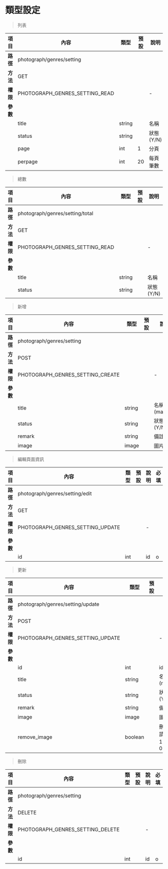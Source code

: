 # 類型設定

> 列表

| 項目         | 內容                         | 類型         | 預設         | 說明                  | 必填  |
|-------------|-----------------------------|--------------|--------------|---------------------|-------|
| <b>路徑</b>  |photograph/genres/setting        |              |              |                     |      |
| <b>方法</b>  | GET                         |              |              |                     |      |
| <b>權限</b>  |PHOTOGRAPH_GENRES_SETTING_READ   |              |              |          -          |      |
| <b>參數</b>  |                             |              |              |                     |      |
|             |title                        | string       |              |    名稱              |  x   |
|             |status                       | string       |              |    狀態(Y/N)         |  x   |
|             |page                         | int          |       1      |  分頁                |  x   |
|             |perpage                      | int          |      20      |  每頁筆數             |   x  |

> 總數

| 項目         | 內容                         | 類型         | 預設         | 說明                  | 必填  |
|-------------|-----------------------------|--------------|--------------|---------------------|-------|
| <b>路徑</b>  |photograph/genres/setting/total   |              |              |                     |      |
| <b>方法</b>  | GET                         |              |              |                     |      |
| <b>權限</b>  |PHOTOGRAPH_GENRES_SETTING_READ    |              |              |          -          |      |
| <b>參數</b>  |                             |              |              |                     |      |
|             |title                        | string       |              |    名稱              |  x   |
|             |status                       | string       |              |    狀態(Y/N)         |  x   |

> 新增

| 項目         | 內容                         | 類型         | 預設         | 說明                  | 必填  |
|-------------|-----------------------------|--------------|--------------|---------------------|-------|
| <b>路徑</b>  |photograph/genres/setting         |              |              |                     |      |
| <b>方法</b>  | POST                        |              |              |                     |      |
| <b>權限</b>  |PHOTOGRAPH_GENRES_SETTING_CREATE  |              |              |          -          |      |
| <b>參數</b>  |                             |              |              |                     |      |
|             |title                        | string       |              |    名稱(max:50)      |  o   |
|             |status                       | string       |              |    狀態(Y/N)         |  o   |
|             |remark                       | string       |              |    備註              |  x   |
|             |image                        | image        |              |    圖片              |  x   |


> 編輯頁面資訊

| 項目         | 內容                         | 類型         | 預設         | 說明                  | 必填  |
|-------------|-----------------------------|--------------|--------------|---------------------|-------|
| <b>路徑</b>  |photograph/genres/setting/edit    |              |              |                     |      |
| <b>方法</b>  | GET                         |              |              |                     |      |
| <b>權限</b>  |PHOTOGRAPH_GENRES_SETTING_UPDATE  |              |              |          -          |      |
| <b>參數</b>  |                             |              |              |                     |      |
|             |id                           | int          |              |         id          |  o   |



> 更新

| 項目         | 內容                         | 類型         | 預設         | 說明                  | 必填  |
|-------------|-----------------------------|--------------|--------------|---------------------|-------|
| <b>路徑</b>  |photograph/genres/setting/update  |              |              |                     |      |
| <b>方法</b>  | POST                        |              |              |                     |      |
| <b>權限</b>  |PHOTOGRAPH_GENRES_SETTING_UPDATE  |              |              |          -          |      |
| <b>參數</b>  |                             |              |              |                     |      |
|             |id                           | int          |              |         id          |   o  |
|             |title                        | string       |              |      名稱(max:50)    |   o  |
|             |status                       | string       |              |      狀態(Y/N)       |   o  |
|             |remark                       | string       |              |         備註         |   x  |
|             |image                        | image        |              |         圖片         |  x   |
|             |remove_image                 | boolean        |              |   刪除圖片,請送1(true)或0(false)        |  x   |


> 刪除

| 項目         | 內容                         | 類型         | 預設         | 說明                  | 必填  |
|-------------|-----------------------------|--------------|--------------|---------------------|-------|
| <b>路徑</b>  |photograph/genres/setting         |              |              |                     |      |
| <b>方法</b>  | DELETE                      |              |              |                     |      |
| <b>權限</b>  |PHOTOGRAPH_GENRES_SETTING_DELETE  |              |              |          -          |      |
| <b>參數</b>  |                             |              |              |                     |      |
|             |id                           | int          |              |         id          |   o  |

